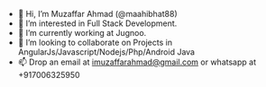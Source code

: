 - 👋 Hi, I’m Muzaffar Ahmad (@maahibhat88)
- 👀 I’m interested in Full Stack Development.
- 🌱 I’m currently working at Jugnoo.
- 💞️ I’m looking to collaborate on Projects in AngularJs/Javascript/Nodejs/Php/Android Java
- 📫 Drop an email at imuzaffarahmad@gmail.com or whatsapp at +917006325950

<!---
maahibhat88/maahibhat88 is a ✨ special ✨ repository because its `README.md` (this file) appears on your GitHub profile.
You can click the Preview link to take a look at your changes.
--->

